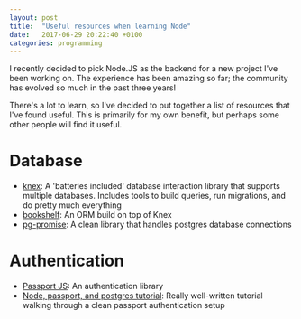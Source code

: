 ```yaml
---
layout: post
title:  "Useful resources when learning Node"
date:   2017-06-29 20:22:40 +0100
categories: programming
---
```


I recently decided to pick Node.JS as the backend for a new project I've been working on. The experience has been amazing so far; the community has evolved so much in the past three years!

There's a lot to learn, so I've decided to put together a list of resources that I've found useful. This is primarily for my own benefit, but perhaps some other people will find it useful.

# Database

- [knex](http://knexjs.org/): A 'batteries included' database interaction library that supports multiple databases. Includes tools to build queries, run migrations, and do pretty much everything
- [bookshelf](http://bookshelfjs.org/): An ORM build on top of Knex
- [pg-promise](https://github.com/vitaly-t/pg-promise): A clean library that handles postgres database connections

# Authentication

- [Passport JS](http://passportjs.org/): An authentication library
- [Node, passport, and postgres tutorial](http://mherman.org/blog/2016/09/25/node-passport-and-postgres/#.WVVjoYjyvAQ): Really well-written tutorial walking through a clean passport authentication setup
